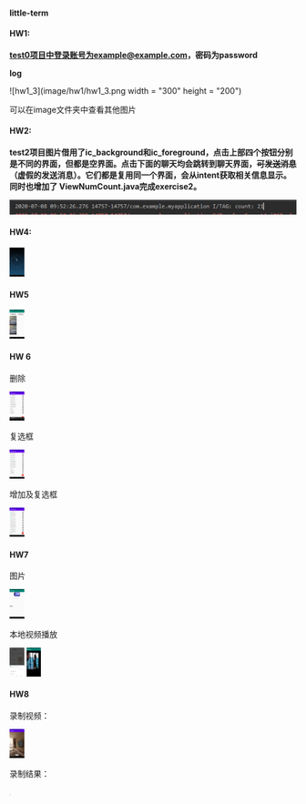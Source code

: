 #### little-term

#### HW1:

**test0项目中登录账号为example@example.com，密码为password**

**log**

![hw1_3](image/hw1/hw1_3.png width = "300" height = "200")

可以在image文件夹中查看其他图片



#### HW2:

**test2项目图片借用了ic_background和ic_foreground，点击上部四个按钮分别是不同的界面，但都是空界面。点击下面的聊天均会跳转到聊天界面，~~可发送消息~~（虚假的发送消息）。它们都是复用同一个界面，会从intent获取相关信息显示。同时也增加了 ViewNumCount.java完成exercise2。**

![hw2_3](image/hw2/hw2_3.PNG)





#### HW4:

<img src="/image/hw4/hw4_0.png" alt="hw4_0" style="zoom:5%;"/>



#### HW5

<img src="/image/hw5/HW5_0.png" alt="HW5_0" style="zoom:5%;" />





#### HW 6

删除

<img src="image/hw6/hw6_1.png" alt="Screenshot_1594654430" style="zoom:5%;" />

复选框

<img src="image/hw6/hw6_0.png" alt="Screenshot_1594654427" style="zoom:5%;" />

增加及复选框

<img src="image/hw6/hw6_2.png" alt="Screenshot_1594657911" style="zoom:5%;" />



#### HW7

图片

<img src="image/hw7/HW7_3.png" alt="HW7_3" style="zoom:5%;" />



本地视频播放

<img src="image/hw7/HW7_2.png" alt="HW7_2" style="zoom:5%;" />

<img src="image/hw7/HW7_4.png" alt="HW7_4" style="zoom:5%;" />



#### HW8

录制视频：

<img src="/image/hw8/HW8_2.png" alt="HW8_2" style="zoom:5%;" />

录制结果：

<img src="H:\Git\little-term\image\hw8\HW8_3.png" alt="HW8_3" style="zoom:5%;" />
